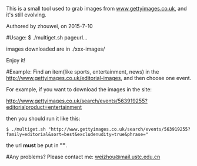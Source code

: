 This is a small tool used to grab images from www.gettyimages.co.uk, and it's still evolving.

Authored by zhouwei, on 2015-7-10


#Usage:
    $ ./multiget.sh pageurl…

images downloaded are in ./xxx-images/

Enjoy it!


#Example:
Find an item(like sports, entertainment, news) in the http://www.gettyimages.co.uk/editorial-images, and then choose one event.

For example, if you want to download the images in the site:

http://www.gettyimages.co.uk/search/events/563919255?editorialproduct=entertainment

then you should run it like this:

    $ ./multiget.sh "http://www.gettyimages.co.uk/search/events/563919255?family=editorial&sort=best&excludenudity=true&phrase="
the url **must** be put in **""**.


#Any problems? 
Please contact me: weizhou@mail.ustc.edu.cn
